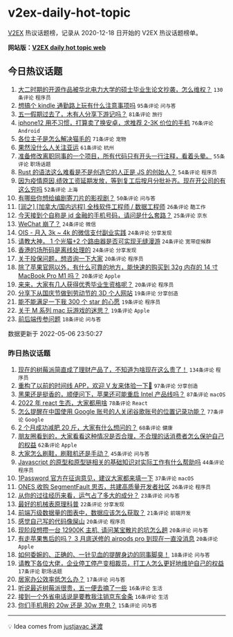 # v2ex-daily-hot-topic

[V2EX](https://www.v2ex.com/) 热议话题榜，记录从 2020-12-18 日开始的 V2EX 热议话题榜单。

**网站版：[V2EX daily hot topic web](https://boojack.github.io/v2ex-daily-hot-topic-web/)**

## 今日热议话题

<!-- TODAY BEGIN -->

1. [大二时期的开源作品被华北电力大学的硕士毕业生论文抄袭，怎么维权？](https://www.v2ex.com/t/851186) `130条评论` `程序员`
1. [想搞个 kindle 通勤路上玩有什么注意事项吗](https://www.v2ex.com/t/851093) `95条评论` `问与答`
1. [五一假期过去了，木有人分享下游记吗？](https://www.v2ex.com/t/851087) `81条评论` `旅行`
1. [iphone12 用不习惯，打算卖了换安卓，求推荐 2-3K 价位的手机](https://www.v2ex.com/t/851126) `76条评论` `Android`
1. [各位主子是怎么解决猫毛的](https://www.v2ex.com/t/851082) `71条评论` `宠物`
1. [果然没什么人关注亚运](https://www.v2ex.com/t/851206) `61条评论` `杭州`
1. [准备修改离职同事的一个项目，所有代码只有开头一行注释，看着头晕。](https://www.v2ex.com/t/851123) `55条评论` `职场话题`
1. [Rust 的语法这么难看是不是创造它的人正是 JS 的创始人？](https://www.v2ex.com/t/851137) `54条评论` `程序员`
1. [因为疫情原因,绩效工资延期发放，等到复工后按月分批补齐。现在开公司的有这么穷吗](https://www.v2ex.com/t/851198) `52条评论` `上海`
1. [有哪些你想给编剧寄刀片的影视剧？](https://www.v2ex.com/t/851121) `50条评论` `问与答`
1. [[润之] [加拿大/国内远程] 全栈软件工程师 / 数据工程师](https://www.v2ex.com/t/851148) `26条评论` `酷工作`
1. [今天接到个自称是 jd 金融的手机号码，请问是什么套路？](https://www.v2ex.com/t/851174) `25条评论` `京东`
1. [WeChat 崩了？](https://www.v2ex.com/t/851226) `24条评论` `微信`
1. [OIS - 月入 3k ~ 4k 的微信支付副业实践](https://www.v2ex.com/t/851211) `24条评论` `分享发现`
1. [请教大神， 1 个光猫+2 个路由器是否可实现无缝漫游](https://www.v2ex.com/t/851167) `24条评论` `宽带症候群`
1. [香港的场所码是离线处理的](https://www.v2ex.com/t/851165) `24条评论` `分享发现`
1. [关于投保问题，想咨询一下大家](https://www.v2ex.com/t/851202) `20条评论` `程序员`
1. [除了苹果官网以外，有什么可靠的地方，能快速的购买到 32g 内存的 14 寸 MacBook Pro M1 吗？](https://www.v2ex.com/t/851147) `20条评论` `Apple`
1. [来来，大家有几人获得优秀毕业生资格呢？](https://www.v2ex.com/t/851146) `20条评论` `程序员`
1. [分享下从国庆节做到劳动节的 3D 个人网站](https://www.v2ex.com/t/851221) `19条评论` `分享创造`
1. [能不能满足一下我 300 个 star 的心愿](https://www.v2ex.com/t/851182) `19条评论` `程序员`
1. [关于 M 系列 mac 玩游戏的迷思？](https://www.v2ex.com/t/851127) `19条评论` `Apple`
1. [前后端传参问题](https://www.v2ex.com/t/851133) `18条评论` `问与答`

数据更新于 2022-05-06 23:50:27

<!-- TODAY END -->

### 昨日热议话题

<!-- YESTERDAY BEGIN -->

1. [现在的树莓派简直成了理财产品了，不知道为啥现在这么贵了！](https://www.v2ex.com/t/850870) `134条评论` `程序员`
1. [重构了以前的时间线 APP，欢迎 V 友来体验一下🥳](https://www.v2ex.com/t/850878) `97条评论` `分享创造`
1. [黑果还是挺香的，顺便问下，苹果还可能重启 Intel 产品线吗？](https://www.v2ex.com/t/850958) `87条评论` `macOS`
1. [2022 年 react 生态，大家都用啥](https://www.v2ex.com/t/850921) `78条评论` `React`
1. [怎么提醒在中国使用 Google 账号的人关闭谷歌账号的位置记录功能？](https://www.v2ex.com/t/850919) `77条评论` `Google`
1. [2 个月成功减肥 20 斤，大家有什么想问的？](https://www.v2ex.com/t/850939) `68条评论` `健康`
1. [朋友圈看到的，大家看看这种情况是否合理，不合理的话消费者怎么保护自己的权益](https://www.v2ex.com/t/850904) `62条评论` `Apple`
1. [大家怎么刷鞋，刷鞋机还是手动？](https://www.v2ex.com/t/850877) `45条评论` `问与答`
1. [Javascript 的原型和原型链相关的基础知识对实际工作有什么帮助吗](https://www.v2ex.com/t/851000) `44条评论` `程序员`
1. [1Password 官方在征询意见，建议大家都来填一下](https://www.v2ex.com/t/850897) `37条评论` `macOS`
1. [ONES 收购 SegmentFault 思否，共建高质量开发者社区](https://www.v2ex.com/t/850875) `26条评论` `程序员`
1. [从你的过往经历来看，运气占了多大的成分？](https://www.v2ex.com/t/851056) `23条评论` `问与答`
1. [最好的机械表原理科普](https://www.v2ex.com/t/850886) `22条评论` `分享发现`
1. [前端万级数据量的图表中，数据应该怎么获取？](https://www.v2ex.com/t/850927) `21条评论` `前端开发`
1. [感觉自己写的代码像屎山](https://www.v2ex.com/t/851031) `20条评论` `程序员`
1. [现阶段想攒一台 12900K 主机, 请问某宝散片的坑怎么趟](https://www.v2ex.com/t/850891) `20条评论` `问与答`
1. [有走苹果售后的吗？ 3 月底送修的 airpods pro 到现在一直没消息](https://www.v2ex.com/t/850888) `20条评论` `Apple`
1. [如何委婉的、正确的、一针见血的提醒身边的同事脚臭！](https://www.v2ex.com/t/850868) `18条评论` `问与答`
1. [请教下各位大佬，企业停工停产变相裁员，打工人怎么更好地维护自己的权益](https://www.v2ex.com/t/851023) `17条评论` `职场话题`
1. [居家办公效率低怎么办？](https://www.v2ex.com/t/850971) `17条评论` `问与答`
1. [听说最近树莓派很贵，五一便去摘了一些](https://www.v2ex.com/t/850978) `16条评论` `生活`
1. [接到一个外省电话说是要教我注销京东金条](https://www.v2ex.com/t/850951) `16条评论` `生活`
1. [你们手机用的 20w 还是 30w 充电？](https://www.v2ex.com/t/850997) `15条评论` `问与答`

<!-- YESTERDAY END -->

---

💡 Idea comes from [justjavac 迷渡](https://github.com/justjavac/)
